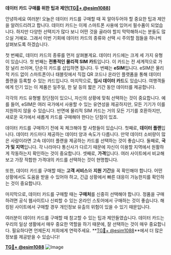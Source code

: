 **데이터 카드 구매를 위한 팁과 제안[[TG💪+ @esim1088](https://t.me/s/esim1088)]**

안녕하세요 여러분! 오늘은 데이터 카드를 구매할 때 꼭 알아두어야 할 중요한 팁과 제안을 알려드리려고 합니다. 데이터 카드는 이제 스마트폰 사용에 있어서 필수품이 되었습니다. 하지만 다양한 선택지가 많다 보니 어떤 것을 골라야 할지 막막해하시는 분들도 많으실 거예요. 그래서 이번 기회에 데이터 카드의 종류와 선택 시 주의할 점들을 하나씩 살펴보도록 하겠습니다.

첫 번째로, 데이터 카드의 종류를 먼저 살펴볼게요. 데이터 카드에는 크게 세 가지 유형이 있습니다. 첫 번째는 **전통적인 물리적 SIM 카드**입니다. 이 카드는 전 세계적으로 가장 널리 쓰이며, 단순히 카드를 삽입하면 됩니다. 두 번째는 **eSIM**입니다. eSIM은 물리적 카드 없이 스마트폰이나 태블릿에서 직접 QR 코드나 온라인 플랫폼을 통해 데이터 플랜을 등록할 수 있는 카드입니다. 마지막으로, **임시 데이터 카드**도 있습니다. 여행객들에게 인기 있는 이 제품은 일주일, 한 달 등의 짧은 기간 동안 데이터를 제공합니다.

각각의 카드 유형별 장단점이 있으니, 자신의 상황에 맞춰 선택하는 것이 중요합니다. 예를 들어, eSIM은 여러 국가에서 사용할 수 있는 유연성을 제공하지만, 모든 기기가 이를 지원하지 않을 수 있습니다. 반면에 물리적 SIM 카드는 거의 모든 기기를 호환하지만, 새로운 국가에서 새롭게 카드를 구매해야 한다는 단점이 있죠.

데이터 카드를 구매하기 전에 꼭 체크해야 할 사항들이 있습니다. 첫째로, **데이터 플랜**입니다. 데이터 카드마다 제공하는 데이터 양과 속도가 다릅니다. 만약 데이터 소비량이 많은 사람이라면 고속 데이터 플랜을 제공하는 카드를 선택하는 것이 좋습니다. 둘째로, **국가 및 지역**입니다. 각 나라마다 통신사가 다르기 때문에 자신이 이용할 지역에서 원활하게 작동하는지 확인하는 것이 중요합니다. 셋째로, **가격**입니다. 여러 사이트에서 비교해보고 가장 적합한 가격대의 카드를 선택하는 것이 현명합니다.

또한, 데이터 카드를 구매할 때는 **고객 서비스**와 **지원 기간**을 꼭 확인해야 합니다. 어떤 상황에서도 도움을 받을 수 있어야 하고, 긴급 상황에서 빠른 대응이 가능한지를 확인하는 것이 중요합니다.

마지막으로, 데이터 카드를 구매할 때는 **구매처**를 신중히 선택해야 합니다. 정품을 구매하려면 공식 웹사이트나 신뢰할 수 있는 온라인 스토어에서 구매하는 것이 좋습니다. 해킹된 사이트에서 구매할 경우 개인정보 유출의 위험이 있을 수 있기 때문입니다.

여러분이 데이터 카드를 구매할 때 참고할 수 있는 팁과 제안들였습니다. 데이터 카드는 우리의 일상 생활에서 매우 중요한 역할을 하기 때문에, 잘 선택하는 것이 매우 중요합니다. 필요하다면 언제든지 저희에게 연락주세요. **[TG💪+ @esim1088](https://t.me/s/esim1088)**에서 더 많은 정보를 제공받을 수 있습니다!

**[TG💪+ @esim1088](https://t.me/s/esim1088)**
![Image](https://i.postimg.cc/Y0z9fWf4/image.png)